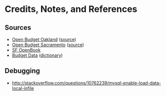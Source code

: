 # Credits, Notes, and References

## Sources

 + [Open Budget Oakland](http://openbudgetoakland.org/) ([source](https://github.com/openoakland/openbudgetoakland))
 + [Open Budget Sacramento](http://openbudgetsac.org/) ([source](https://github.com/code4sac/openbudgetsac.org))
 + [SF OpenBook](http://openbook.sfgov.org/)
 + [Budget Data](https://data.sfgov.org/City-Management-and-Ethics/Budget/xdgd-c79v) ([dictionary](https://data.sfgov.org/api/views/xdgd-c79v/files/U8jXOCaazl-D34n4IOPX-V_Ej0yokzhqj-yTPDQhCns?download=true&filename=N:\EIS\DataCoordination\Metadata%20Spring%20Cleaning\CON_DataDictionary_Budget.pdf))

## Debugging

 + http://stackoverflow.com/questions/10762239/mysql-enable-load-data-local-infile
